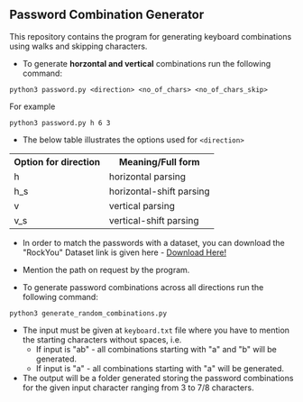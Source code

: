 ## Password Combination Generator

This repository contains the program for generating keyboard combinations using walks and skipping characters.

* To generate <strong>horzontal and vertical</strong> combinations run the following command:
```
python3 password.py <direction> <no_of_chars> <no_of_chars_skip>
```
For example
```
python3 password.py h 6 3
```
* The below table illustrates the options used for `<direction>`
<table>
    <tr>
        <th>
            Option for direction
        </th>
        <th>
            Meaning/Full form
        </th>
    </tr>
    <tr>
        <td>h</td>
        <td>horizontal parsing</td>
    </tr>
    <tr>
        <td>h_s</td>
        <td>horizontal-shift parsing</td>
    </tr>
    <tr>
        <td>v</td>
        <td>vertical parsing</td>
    </tr>
    <tr>
        <td>v_s</td>
        <td>vertical-shift parsing</td>
    </tr>
</table>

* In order to match the passwords with a dataset, you can download the "RockYou" Dataset link is given here - <a href="https://www.kaggle.com/datasets/wjburns/common-password-list-rockyoutxt">Download Here!</a>

* Mention the path on request by the program.

* To generate password combinations across all directions run the following command:
```
python3 generate_random_combinations.py
```
* The input must be given at `keyboard.txt` file where you have to mention the starting characters without spaces, i.e.
    * If input is "ab" - all combinations starting with "a" and "b" will be generated.
    * If input is "a" - all combinations starting with "a" will be generated.
* The output will be a folder generated storing the password combinations for the given input character ranging from 3 to 7/8 characters.



